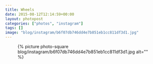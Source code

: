 ```yaml
---
title: Wheels
date: 2015-08-12T12:14:59+00:00
layout: photopost
categories: ["photos", "instagram"]
tags: []
image: "blog/instagram/b6f07db746dd4e7b851eb1cc811df3d1.jpg"
---
```


<figure class="photo photo--square">
  {% picture photo-square blog/instagram/b6f07db746dd4e7b851eb1cc811df3d1.jpg alt="" %}
</figure>


